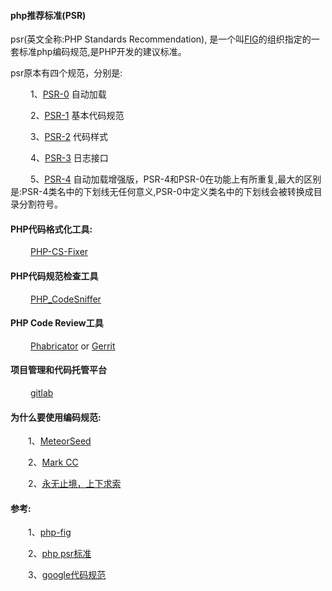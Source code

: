 #### php推荐标准(PSR)

psr(英文全称:PHP Standards Recommendation), 是一个叫[FIG](http://www.php-fig.org/)的组织指定的一套标准php编码规范,是PHP开发的建议标准。

psr原本有四个规范，分别是:

&emsp;&emsp; 1、[PSR-0](http://www.php-fig.org/psr/psr-0/) 自动加载

&emsp;&emsp; 2、[PSR-1](http://www.php-fig.org/psr/psr-1/) 基本代码规范

&emsp;&emsp; 3、[PSR-2](http://www.php-fig.org/psr/psr-2/) 代码样式

&emsp;&emsp; 4、[PSR-3](http://www.php-fig.org/psr/psr-3/) 日志接口

&emsp;&emsp; 5、[PSR-4](http://www.php-fig.org/psr/psr-4/) 自动加载增强版，PSR-4和PSR-0在功能上有所重复,最大的区别是:PSR-4类名中的下划线无任何意义,PSR-0中定义类名中的下划线会被转换成目录分割符号。

#### PHP代码格式化工具:

&emsp;&emsp; [PHP-CS-Fixer](https://github.com/stephpy/vim-php-cs-fixer)

#### PHP代码规范检查工具

&emsp;&emsp; [PHP_CodeSniffer](https://github.com/squizlabs/PHP_CodeSniffer/)

#### PHP Code Review工具

&emsp;&emsp; [Phabricator](https://www.phacility.com/) or [Gerrit](http://code.google.com/p/gerrit/downloads/list)

#### 项目管理和代码托管平台

&emsp;&emsp; [gitlab](https://about.gitlab.com/)

#### 为什么要使用编码规范:

&emsp;&emsp;1、[MeteorSeed](http://www.cnblogs.com/MeteorSeed/archive/2012/03/21/2404656.html)

&emsp;&emsp;2、[Mark CC](http://www.aqee.net/google-coding-standards/)

&emsp;&emsp;2、[永无止境，上下求索](http://blog.csdn.net/kimylrong/article/details/7700311)

#### 参考:

&emsp;&emsp;1、[php-fig](http://www.php-fig.org/psr/)

&emsp;&emsp;2、[php psr标准](http://www.kkh86.com/it/code-standard/guide-psr-desc.html)

&emsp;&emsp;3、[google代码规范](https://github.com/zh-google-styleguide/zh-google-styleguide)
